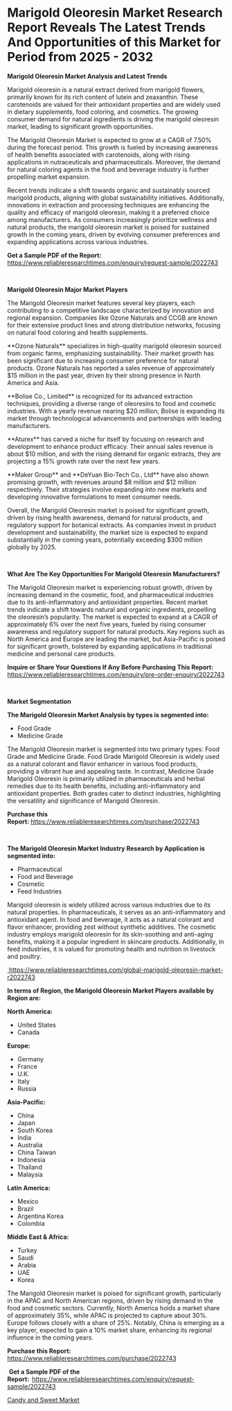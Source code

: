 <p><h1>Marigold Oleoresin Market Research Report Reveals The Latest Trends And Opportunities of this Market for Period from 2025 - 2032</h1></p><p><strong>Marigold Oleoresin Market Analysis and Latest Trends</strong></p>
<p><p>Marigold oleoresin is a natural extract derived from marigold flowers, primarily known for its rich content of lutein and zeaxanthin. These carotenoids are valued for their antioxidant properties and are widely used in dietary supplements, food coloring, and cosmetics. The growing consumer demand for natural ingredients is driving the marigold oleoresin market, leading to significant growth opportunities.</p><p>The Marigold Oleoresin Market is expected to grow at a CAGR of 7.50% during the forecast period. This growth is fueled by increasing awareness of health benefits associated with carotenoids, along with rising applications in nutraceuticals and pharmaceuticals. Moreover, the demand for natural coloring agents in the food and beverage industry is further propelling market expansion. </p><p>Recent trends indicate a shift towards organic and sustainably sourced marigold products, aligning with global sustainability initiatives. Additionally, innovations in extraction and processing techniques are enhancing the quality and efficacy of marigold oleoresin, making it a preferred choice among manufacturers. As consumers increasingly prioritize wellness and natural products, the marigold oleoresin market is poised for sustained growth in the coming years, driven by evolving consumer preferences and expanding applications across various industries.</p></p>
<p><strong>Get a Sample PDF of the Report:&nbsp;</strong> <a href="https://www.reliableresearchtimes.com/enquiry/request-sample/2022743?utm_campaign=2305&utm_medium=2&utm_source=Github&utm_content=ia&utm_term=14022025&utm_id=marigold-oleoresin">https://www.reliableresearchtimes.com/enquiry/request-sample/2022743</a></p>
<p>&nbsp;</p>
<p><strong>Marigold Oleoresin Major Market Players</strong></p>
<p><p>The Marigold Oleoresin market features several key players, each contributing to a competitive landscape characterized by innovation and regional expansion. Companies like Ozone Naturals and CCGB are known for their extensive product lines and strong distribution networks, focusing on natural food coloring and health supplements.</p><p>**Ozone Naturals** specializes in high-quality marigold oleoresin sourced from organic farms, emphasizing sustainability. Their market growth has been significant due to increasing consumer preference for natural products. Ozone Naturals has reported a sales revenue of approximately $15 million in the past year, driven by their strong presence in North America and Asia.</p><p>**Bolise Co., Limited** is recognized for its advanced extraction techniques, providing a diverse range of oleoresins to food and cosmetic industries. With a yearly revenue nearing $20 million, Bolise is expanding its market through technological advancements and partnerships with leading manufacturers.</p><p>**Aturex** has carved a niche for itself by focusing on research and development to enhance product efficacy. Their annual sales revenue is about $10 million, and with the rising demand for organic extracts, they are projecting a 15% growth rate over the next few years.</p><p>**Maker Group** and **DeYuan Bio-Tech Co., Ltd** have also shown promising growth, with revenues around $8 million and $12 million respectively. Their strategies involve expanding into new markets and developing innovative formulations to meet consumer needs.</p><p>Overall, the Marigold Oleoresin market is poised for significant growth, driven by rising health awareness, demand for natural products, and regulatory support for botanical extracts. As companies invest in product development and sustainability, the market size is expected to expand substantially in the coming years, potentially exceeding $300 million globally by 2025.</p></p>
<p>&nbsp;</p>
<p><strong>What Are The Key Opportunities For Marigold Oleoresin Manufacturers?</strong></p>
<p><p>The Marigold Oleoresin market is experiencing robust growth, driven by increasing demand in the cosmetic, food, and pharmaceutical industries due to its anti-inflammatory and antioxidant properties. Recent market trends indicate a shift towards natural and organic ingredients, propelling the oleoresin’s popularity. The market is expected to expand at a CAGR of approximately 6% over the next five years, fueled by rising consumer awareness and regulatory support for natural products. Key regions such as North America and Europe are leading the market, but Asia-Pacific is poised for significant growth, bolstered by expanding applications in traditional medicine and personal care products.</p></p>
<p><strong>Inquire or Share Your Questions If Any Before Purchasing This Report:</strong> <a href="https://www.reliableresearchtimes.com/enquiry/pre-order-enquiry/2022743?utm_campaign=2305&utm_medium=2&utm_source=Github&utm_content=ia&utm_term=14022025&utm_id=marigold-oleoresin">https://www.reliableresearchtimes.com/enquiry/pre-order-enquiry/2022743</a></p>
<p>&nbsp;</p>
<p><strong>Market Segmentation</strong></p>
<p><strong>The Marigold Oleoresin Market Analysis by types is segmented into:</strong></p>
<p><ul><li>Food Grade</li><li>Medicine Grade</li></ul></p>
<p><p>The Marigold Oleoresin market is segmented into two primary types: Food Grade and Medicine Grade. Food Grade Marigold Oleoresin is widely used as a natural colorant and flavor enhancer in various food products, providing a vibrant hue and appealing taste. In contrast, Medicine Grade Marigold Oleoresin is primarily utilized in pharmaceuticals and herbal remedies due to its health benefits, including anti-inflammatory and antioxidant properties. Both grades cater to distinct industries, highlighting the versatility and significance of Marigold Oleoresin.</p></p>
<p><strong>Purchase this Report:&nbsp;</strong><a href="https://www.reliableresearchtimes.com/purchase/2022743?utm_campaign=2305&utm_medium=2&utm_source=Github&utm_content=ia&utm_term=14022025&utm_id=marigold-oleoresin">https://www.reliableresearchtimes.com/purchase/2022743</a></p>
<p>&nbsp;</p>
<p><strong>The Marigold Oleoresin Market Industry Research by Application is segmented into:</strong></p>
<p><ul><li>Pharmaceutical</li><li>Food and Beverage</li><li>Cosmetic</li><li>Feed Industries</li></ul></p>
<p><p>Marigold oleoresin is widely utilized across various industries due to its natural properties. In pharmaceuticals, it serves as an anti-inflammatory and antioxidant agent. In food and beverage, it acts as a natural colorant and flavor enhancer, providing zest without synthetic additives. The cosmetic industry employs marigold oleoresin for its skin-soothing and anti-aging benefits, making it a popular ingredient in skincare products. Additionally, in feed industries, it is valued for promoting health and nutrition in livestock and poultry.</p></p>
<p><a href="https://www.reliableresearchtimes.com/global-marigold-oleoresin-market-r2022743?utm_campaign=2305&utm_medium=2&utm_source=Github&utm_content=ia&utm_term=14022025&utm_id=marigold-oleoresin">&nbsp;https://www.reliableresearchtimes.com/global-marigold-oleoresin-market-r2022743</a></p>
<p><strong>In terms of Region, the Marigold Oleoresin Market Players available by Region are:</strong></p>
<p>
    <p> <strong> North America: </strong>
        <ul>
            <li>United States</li>
            <li>Canada</li>
        </ul>
        </p> 
    <p> <strong> Europe: </strong>
        <ul>
            <li>Germany</li>
            <li>France</li>
            <li>U.K.</li>
            <li>Italy</li>
            <li>Russia</li>
        </ul>
        </p> 
    <p> <strong> Asia-Pacific: </strong>
        <ul>
            <li>China</li>
            <li>Japan</li>
            <li>South Korea</li>
            <li>India</li>
            <li>Australia</li>
            <li>China Taiwan</li>
            <li>Indonesia</li>
            <li>Thailand</li>
            <li>Malaysia</li>
        </ul>
        </p> 
    <p> <strong> Latin America: </strong>
        <ul>
            <li>Mexico</li>
            <li>Brazil</li>
            <li>Argentina Korea</li>
            <li>Colombia</li>
        </ul>
        </p> 
    <p> <strong> Middle East & Africa: </strong>
        <ul>
            <li>Turkey</li>
            <li>Saudi</li>
            <li>Arabia</li>
            <li>UAE</li>
            <li>Korea</li>
        </ul>
    </p>
    </p>
<p><p>The Marigold Oleoresin market is poised for significant growth, particularly in the APAC and North American regions, driven by rising demand in the food and cosmetic sectors. Currently, North America holds a market share of approximately 35%, while APAC is projected to capture about 30%. Europe follows closely with a share of 25%. Notably, China is emerging as a key player, expected to gain a 10% market share, enhancing its regional influence in the coming years.</p></p>
<p><strong>Purchase this Report: </strong><a href="https://www.reliableresearchtimes.com/purchase/2022743?utm_campaign=2305&utm_medium=2&utm_source=Github&utm_content=ia&utm_term=14022025&utm_id=marigold-oleoresin">https://www.reliableresearchtimes.com/purchase/2022743</a></p>
<p>&nbsp;<strong>Get a Sample PDF of the Report:&nbsp;&nbsp;</strong><a href="https://www.reliableresearchtimes.com/enquiry/request-sample/2022743?utm_campaign=2305&utm_medium=2&utm_source=Github&utm_content=ia&utm_term=14022025&utm_id=marigold-oleoresin">https://www.reliableresearchtimes.com/enquiry/request-sample/2022743</a></p>
<p><strong></strong></p>
<p><p><a href="https://github.com/oliveroste6/Market-Research-Report-List-1/blob/main/candy-and-sweet-market.md?utm_campaign=2305&utm_medium=2&utm_source=Github&utm_content=ia&utm_term=14022025&utm_id=marigold-oleoresin">Candy and Sweet Market</a></p></p>